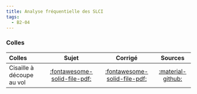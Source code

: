 ```yaml
---
title: Analyse fréquentielle des SLCI 
tags:
  - B2-04
---
```





### Colles 
 
| Colles | Sujet | Corrigé | Sources  | 
| :-------------- | :---: | :-----: | :------: | 
| Cisaille à découpe au vol | [:fontawesome-solid-file-pdf:](https://github.com/xpessoles/ALL_PDF/raw/main/PDF/Cy_01_Ch_02_Colle_02_Cisaille_Sujet.pdf) | [:fontawesome-solid-file-pdf:](https://github.com/xpessoles/ALL_PDF/raw/main/PDF/Cy_01_Ch_02_Colle_02_Cisaille_Corrige.pdf) | [:material-github:](https://github.com/xpessoles/PSI_Cy_01_ModelisationSystemes/tree/main/Ch_02_RevisionsSLCI/Cy_01_Ch_02_Colle_02_Cisaille) | 


